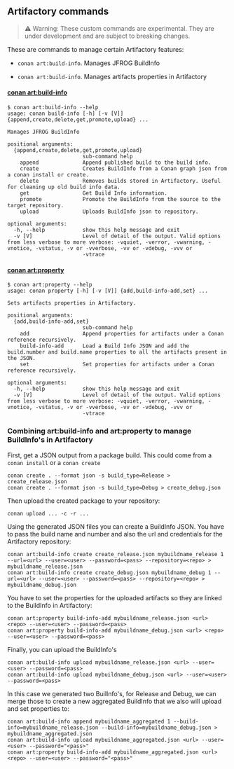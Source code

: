 ## Artifactory commands

> ⚠️ Warning: These custom commands are experimental. They are under development and are subject to breaking changes.

These are commands to manage certain Artifactory features:

- ``conan art:build-info``. Manages JFROG BuildInfo

- ``conan art:build-info``. Manages artifacts properties in Artifactory


#### [conan art:build-info](cmd_build_info.py)

```
$ conan art:build-info --help
usage: conan build-info [-h] [-v [V]] {append,create,delete,get,promote,upload} ...

Manages JFROG BuildInfo

positional arguments:
  {append,create,delete,get,promote,upload}
                        sub-command help
    append              Append published build to the build info.
    create              Creates BuildInfo from a Conan graph json from a conan install or create.
    delete              Removes builds stored in Artifactory. Useful for cleaning up old build info data.
    get                 Get Build Info information.
    promote             Promote the BuildInfo from the source to the target repository.
    upload              Uploads BuildInfo json to repository.

optional arguments:
  -h, --help            show this help message and exit
  -v [V]                Level of detail of the output. Valid options from less verbose to more verbose: -vquiet, -verror, -vwarning, -vnotice, -vstatus, -v or -vverbose, -vv or -vdebug, -vvv or
                        -vtrace
```

#### [conan art:property](cmd_property.py)

```
$ conan art:property --help  
usage: conan property [-h] [-v [V]] {add,build-info-add,set} ...

Sets artifacts properties in Artifactory.

positional arguments:
  {add,build-info-add,set}
                        sub-command help
    add                 Append properties for artifacts under a Conan reference recursively.
    build-info-add      Load a Build Info JSON and add the build.number and build.name properties to all the artifacts present in the JSON.
    set                 Set properties for artifacts under a Conan reference recursively.

optional arguments:
  -h, --help            show this help message and exit
  -v [V]                Level of detail of the output. Valid options from less verbose to more verbose: -vquiet, -verror, -vwarning, -vnotice, -vstatus, -v or -vverbose, -vv or -vdebug, -vvv or
                        -vtrace
```

### Combining art:build-info and art:property to manage BuildInfo's in Artifactory

First, get a JSON output from a package build. This could come from a ``conan install`` or a ``conan create``

```
conan create . --format json -s build_type=Release > create_release.json
conan create . --format json -s build_type=Debug > create_debug.json
```

Then upload the created package to your repository:

```
conan upload ... -c -r ...
```

Using the generated JSON files you can create a BuildInfo JSON. You have to pass the build
name and number and also the url and credentials for the Artifactory repository:

```
conan art:build-info create create_release.json mybuildname_release 1 --url=<url> --user=<user> --password=<pass> --repository=<repo> > mybuildname_release.json
conan art:build-info create create_debug.json mybuildname_debug 1 --url=<url> --user=<user> --password=<pass> --repository=<repo> > mybuildname_debug.json
```

You have to set the properties for the uploaded artifacts so they are linked to the BuildInfo in Artifactory:

```
conan art:property build-info-add mybuildname_release.json <url> <repo> --user=<user> --password=<pass>
conan art:property build-info-add mybuildname_debug.json <url> <repo> --user=<user> --password=<pass>
```

Finally, you can upload the BuildInfo's

```
conan art:build-info upload mybuildname_release.json <url> --user=<user> --password=<pass>
conan art:build-info upload mybuildname_debug.json <url> --user=<user> --password=<pass>
```

In this case we generated two BuilInfo's, for Release and Debug, we can merge those to
create a new aggregated BuildInfo that we also will upload and set properties to:

```
conan art:build-info append mybuildname_aggregated 1 --build-info=mybuildname_release.json --build-info=mybuildname_debug.json > mybuildname_aggregated.json
conan art:build-info upload mybuildname_aggregated.json <url> --user=<user> --password="<pass>"
conan art:property build-info-add mybuildname_aggregated.json <url> <repo> --user=<user> --password="<pass>"
```
